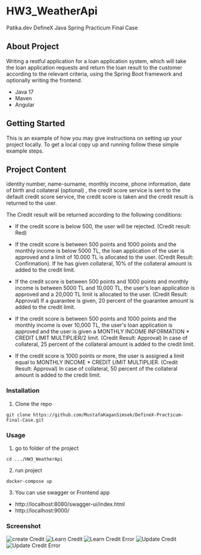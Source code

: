 # HW3_WeatherApi
 Patika.dev DefineX Java Spring Practicum Final Case


## About Project
Writing a restful application for a loan application system, which will take the loan application requests and return the loan result to the customer according to the relevant criteria, using the Spring Boot framework and optionally writing the frontend.

* Java 17
* Maven
* Angular

## Getting Started

This is an example of how you may give instructions on setting up your project locally. 
To get a local copy up and running follow these simple example steps.

## Project Content


identity number, name-surname, monthly income, phone information, date of birth and collateral (optional) , the credit score service is sent to the default credit score service, the credit score is taken and the credit result is returned to the user.

The Credit result will be returned according to the following conditions:

* If the credit score is below 500, the user will be rejected. (Credit result: Red)

* If the credit score is between 500 points and 1000 points and the monthly income is below 5000 TL, the loan application of the user is approved and a limit of 10.000 TL is allocated to the user. (Credit Result: Confirmation). If he has given collateral, 10% of the collateral amount is added to the credit limit.

* If the credit score is between 500 points and 1000 points and monthly income is between 5000 TL and 10,000 TL, the user's loan application is approved and a 20,000 TL limit is allocated to the user. (Credit Result: Approval) If a guarantee is given, 20 percent of the guarantee amount is added to the credit limit.

* If the credit score is between 500 points and 1000 points and the monthly income is over 10,000 TL, the user's loan application is approved and the user is given a MONTHLY INCOME INFORMATION * CREDIT LIMIT MULTIPLIER/2 limit. (Credit Result: Approval) In case of collateral, 25 percent of the collateral amount is added to the credit limit.

* If the credit score is 1000 points or more, the user is assigned a limit equal to MONTHLY INCOME * CREDIT LIMIT MULTIPLIER. (Credit Result: Approval) In case of collateral, 50 percent of the collateral amount is added to the credit limit.


### Installation

1. Clone the repo
```
git clone https://github.com/MustafaKaganSimsek/DefineX-Practicum-Final-Case.git
```
### Usage

1. go to folder of the project
```
cd .../HW3_WeatherApi
```
2. run project
```
docker-compose up
```
3. You can use swagger or Frontend app

* http://localhost:8080/swagger-ui/index.html
* http://localhost:9000/

### Screenshot
![create Credit](./readme-img/Screenshot_1.jpg)
![Learn Credit](./readme-img/Screenshot_2.jpg)
![Learn Credit Error](./readme-img/Screenshot_3.jpg)
![Update Credit](./readme-img/Screenshot_4.jpg)
![Update Credit Error](./readme-img/Screenshot_5.jpg)

